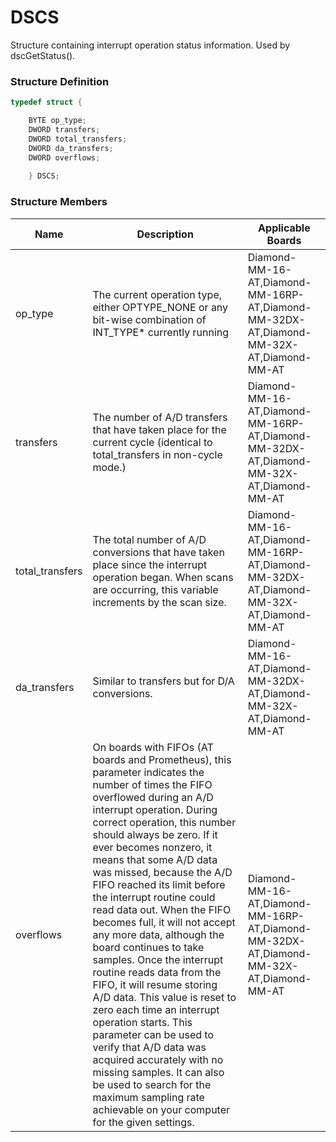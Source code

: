 # DSCS

Structure containing interrupt operation status information. Used by dscGetStatus().

### Structure Definition

```c
typedef struct { 

    BYTE op_type; 
    DWORD transfers; 
    DWORD total_transfers; 
    DWORD da_transfers; 
    DWORD overflows; 
    
    } DSCS;
```

### Structure Members

| Name             | Description                                                                                                                                                                                                                                                                                                                                                                                                                                                                                                                                                                                                                                                                                                                                                                                                                                                               | Applicable Boards                                                                      |
| ---------------- | ------------------------------------------------------------------------------------------------------------------------------------------------------------------------------------------------------------------------------------------------------------------------------------------------------------------------------------------------------------------------------------------------------------------------------------------------------------------------------------------------------------------------------------------------------------------------------------------------------------------------------------------------------------------------------------------------------------------------------------------------------------------------------------------------------------------------------------------------------------------------- | -------------------------------------------------------------------------------------- |
| op\_type         | The current operation type, either OPTYPE\_NONE or any bit-wise combination of INT\_TYPE\* currently running                                                                                                                                                                                                                                                                                                                                                                                                                                                                                                                                                                                                                                                                                                                                                              | Diamond-MM-16-AT,Diamond-MM-16RP-AT,Diamond-MM-32DX-AT,Diamond-MM-32X-AT,Diamond-MM-AT |
| transfers        | The number of A/D transfers that have taken place for the current cycle (identical to total\_transfers in non-cycle mode.)                                                                                                                                                                                                                                                                                                                                                                                                                                                                                                                                                                                                                                                                                                                                                | Diamond-MM-16-AT,Diamond-MM-16RP-AT,Diamond-MM-32DX-AT,Diamond-MM-32X-AT,Diamond-MM-AT |
| total\_transfers | The total number of A/D conversions that have taken place since the interrupt operation began. When scans are occurring, this variable increments by the scan size.                                                                                                                                                                                                                                                                                                                                                                                                                                                                                                                                                                                                                                                                                                       | Diamond-MM-16-AT,Diamond-MM-16RP-AT,Diamond-MM-32DX-AT,Diamond-MM-32X-AT,Diamond-MM-AT |
| da\_transfers    | Similar to transfers but for D/A conversions.                                                                                                                                                                                                                                                                                                                                                                                                                                                                                                                                                                                                                                                                                                                                                                                                                             | Diamond-MM-16-AT,Diamond-MM-32DX-AT,Diamond-MM-32X-AT,Diamond-MM-AT                    |
| overflows        | On boards with FIFOs (AT boards and Prometheus), this parameter indicates the number of times the FIFO overflowed during an A/D interrupt operation. During correct operation, this number should always be zero. If it ever becomes nonzero, it means that some A/D data was missed, because the A/D FIFO reached its limit before the interrupt routine could read data out. When the FIFO becomes full, it will not accept any more data, although the board continues to take samples. Once the interrupt routine reads data from the FIFO, it will resume storing A/D data. This value is reset to zero each time an interrupt operation starts. This parameter can be used to verify that A/D data was acquired accurately with no missing samples. It can also be used to search for the maximum sampling rate achievable on your computer for the given settings. | Diamond-MM-16-AT,Diamond-MM-16RP-AT,Diamond-MM-32DX-AT,Diamond-MM-32X-AT,Diamond-MM-AT |

